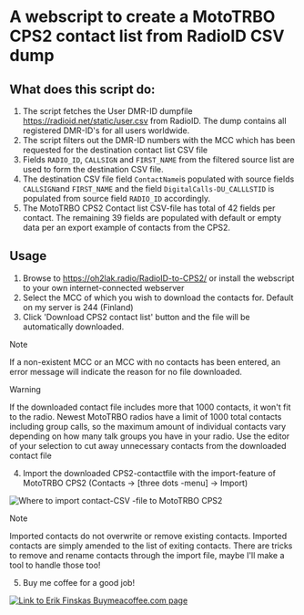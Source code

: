 # A webscript to create a MotoTRBO CPS2 contact list from RadioID CSV dump
## What does this script do:
1. The script fetches the User DMR-ID dumpfile https://radioid.net/static/user.csv from RadioID. The dump contains all registered DMR-ID's for all users worldwide.
2. The script filters out the DMR-ID numbers with the MCC which has been requested for the destination contact list CSV file
3. Fields `RADIO_ID`, `CALLSIGN` and `FIRST_NAME` from the filtered source list are used to form the destination CSV file.
4. The destination CSV file field `ContactName`is populated with source fields `CALLSIGN`and `FIRST_NAME` and the field `DigitalCalls-DU_CALLLSTID` is populated from source field `RADIO_ID` accordingly.
5. The MotoTRBO CPS2 Contact list CSV-file has total of 42 fields per contact. The remaining 39 fields are populated with default or empty data per an export example of contacts from the CPS2.

## Usage
1. Browse to https://oh2lak.radio/RadioID-to-CPS2/ or install the webscript to your own internet-connected webserver
2. Select the MCC of which you wish to download the contacts for. Default on my server is 244 (Finland)
3. Click 'Download CPS2 contact list' button and the file will be automatically downloaded.

>[!NOTE]
>If a non-existent MCC or an MCC with no contacts has been entered, an error message will indicate the reason for no file downloaded.

> [!WARNING]
> If the downloaded contact file includes more that 1000 contacts, it won't fit to the radio. Newest MotoTRBO radios have a limit of 1000 total contacts including group calls, so the maximum amount of individual contacts vary depending on how many talk groups you have in your radio.
> Use the editor of your selection to cut away unnecessary contacts from the downloaded contact file 

4. Import the downloaded CPS2-contactfile with the import-feature of MotoTRBO CPS2 (Contacts -> [three dots -menu] -> Import)

![Where to import contact-CSV -file to MotoTRBO CPS2](https://github.com/user-attachments/assets/c1ab112e-0e63-4053-9a9f-4ce5e012ebb8)

>[!NOTE]
>Imported contacts do not overwrite or remove existing contacts. Imported contacts are simply amended to the list of exiting contacts. There are tricks to remove and rename contacts through the import file, maybe I'll make a tool to handle those too!

5. Buy me coffee for a good job!

[![Link to Erik Finskas Buymeacoffee.com page](https://github.com/user-attachments/assets/d1c9cd92-d4f9-4b87-a142-93a200ad88ea)](https://buymeacoffee.com/erikfinskas)
